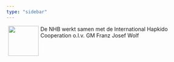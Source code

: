 ```yaml
---
type: "sidebar"
---
```

<img style="padding: 0 5px; float: left;" width="80" height="80" src="/images/logo_ihc.jpeg">
De NHB werkt samen met de International Hapkido Cooperation o.l.v. GM Franz Josef Wolf